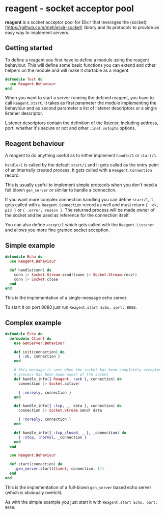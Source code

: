 reagent - socket acceptor pool
==============================
**reagent** is a socket acceptor pool for Elixir that leverages the
(socket)[https://github.com/meh/elixir-socket] library and its protocols to
provide an easy way to implement servers.

Getting started
---------------
To define a reagent you first have to define a module using the reagent
behaviour. This will define some basic functions you can extend and other
helpers on the module and will make it startable as a reagent.

```elixir
defmodule Test do
  use Reagent.Behaviour
end
```

When you want to start a server running the defined reagent, you have to call
`Reagent.start`. It takes as first parameter the module implementing the
behaviour and as second parameter a list of listener descriptors or a single
listener descriptor.

Listener descriptors contain the definition of the listener, including address,
port, whether it's secure or not and other `:inet.setopts` options.

Reagent behaviour
-----------------
A reagent to do anything useful as to either implement `handle/1` or `start/1`.

`handle/1` is called by the default `start/1` and it gets called as the entry
point of an internally created process. It gets called with a
`Reagent.Connection` record.

This is usually useful to implement simple protocols when you don't need a full
blown `gen_server` or similar to handle a connection.

If you want more complex connection handling you can define `start/1`, it gets
called with a `Reagent.Connection` record as well and must return `{ :ok, pid
}` or `{ :error, reason }`. The returned process will be made owner of the
socket and be used as reference for the connection itself.

You can also define `accept/1` which gets called with the `Reagent.Listener`
and allows you more fine grained socket acception.

Simple example
--------------
```elixir
defmodule Echo do
  use Reagent.Behaviour

  def handle(conn) do
    conn |> Socket.Stream.send!(conn |> Socket.Stream.recv!)
    conn |> Socket.close
  end
end
```

This is the implementation of a single-message echo server.

To start it on port 8080 just run `Reagent.start Echo, port: 8080`.

Complex example
---------------
```elixir
defmodule Echo do
  defmodule Client do
    use GenServer.Behaviour

    def init(connection) do
      { :ok, connection }
    end

    # this message is sent when the socket has been completely accepted and the
    # process has been made owner of the socket
    def handle_info({ Reagent, :ack }, connection) do
      connection |> Socket.active!

      { :noreply, connection }
    end

    def handle_info({ :tcp, _, data }, connection) do
      connection |> Socket.Stream.send! data

      { :noreply, connection }
    end

    def handle_info({ :tcp_closed, _ }, _connection) do
      { :stop, :normal, _connection }
    end
  end

  use Reagent.Behaviour

  def start(connection) do
    :gen_server.start(Client, connection, [])
  end
end
```

This is the implementation of a full-blown `gen_server` based echo server
(which is obviously overkill).

As with the simple example you just start it with `Reagent.start Echo, port:
8080`.
